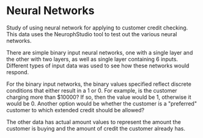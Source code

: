 # Neural Networks
Study of using neural network for applying to customer credit checking.  This data uses the NeurophStudio tool to test out the various neural networks.

There are simple binary input neural networks, one with a single layer and the other with two layers, as well as single layer containing 6 inputs.  Different types of input data was used to see how these networks would respond.  

For the binary input networks, the binary values specified reflect discrete conditions that either result in a 1 or 0.  For example, is the customer charging more than $10000?  If so, then the value would be 1, otherwise it would be 0.  Another option would be whether the customer is a "preferred" customer to which extended credit should be allowed?

The other data has actual amount values to represent the amount the customer is buying and the amount of credit the customer already has.


